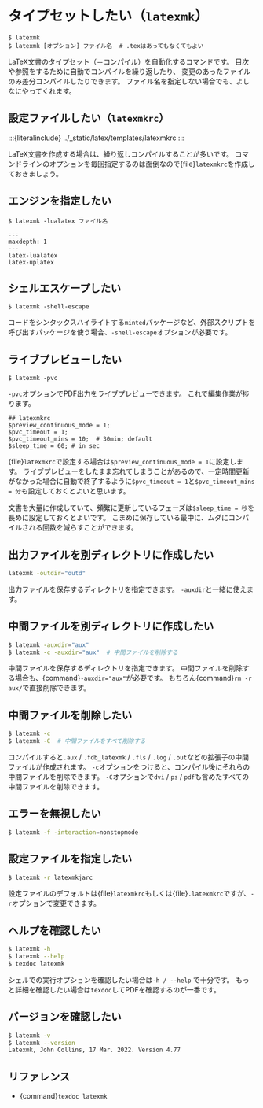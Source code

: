 # タイプセットしたい（``latexmk``）

```console
$ latexmk
$ latexmk [オプション] ファイル名  # .texはあってもなくてもよい
```

LaTeX文書のタイプセット（＝コンパイル）を自動化するコマンドです。
目次や参照をするために自動でコンパイルを繰り返したり、
変更のあったファイルのみ差分コンパイルしたりできます。
ファイル名を指定しない場合でも、よしなにやってくれます。

## 設定ファイルしたい（``latexmkrc``）

:::{literalinclude} ../_static/latex/templates/latexmkrc
:::

LaTeX文書を作成する場合は、繰り返しコンパイルすることが多いです。
コマンドラインのオプションを毎回指定するのは面倒なので{file}``latexmkrc``を作成しておきましょう。

## エンジンを指定したい

```console
$ latexmk -lualatex ファイル名
```

```{toctree}
---
maxdepth: 1
---
latex-lualatex
latex-uplatex
```

## シェルエスケープしたい

```console
$ latexmk -shell-escape
```

コードをシンタックスハイライトする``minted``パッケージなど、外部スクリプトを呼び出すパッケージを使う場合、``-shell-escape``オプションが必要です。

## ライブプレビューしたい

```console
$ latexmk -pvc
```

``-pvc``オプションでPDF出力をライブプレビューできます。
これで編集作業が捗ります。

```text
## latexmkrc
$preview_continuous_mode = 1;
$pvc_timeout = 1;
$pvc_timeout_mins = 10;  # 30min; default
$sleep_time = 60; # in sec
```

{file}`latexmkrc`で設定する場合は``$preview_continuous_mode = 1``に設定します。
ライブプレビューをしたまま忘れてしまうことがあるので、一定時間更新がなかった場合に自動で終了するように``$pvc_timeout = 1``と``$pvc_timeout_mins = 分``も設定しておくとよいと思います。

文書を大量に作成していて、頻繁に更新しているフェーズは``$sleep_time = 秒``を長めに設定しておくとよいです。
こまめに保存している最中に、ムダにコンパイルされる回数を減らすことができます。

## 出力ファイルを別ディレクトリに作成したい

```bash
latexmk -outdir="outd"
```

出力ファイルを保存するディレクトリを指定できます。
``-auxdir``と一緒に使えます。

## 中間ファイルを別ディレクトリに作成したい

```bash
$ latexmk -auxdir="aux"
$ latexmk -c -auxdir="aux"  # 中間ファイルを削除する
```

中間ファイルを保存するディレクトリを指定できます。
中間ファイルを削除する場合も、{command}`-auxdir="aux"`が必要です。
もちろん{command}`rm -r aux/`で直接削除できます。

## 中間ファイルを削除したい

```bash
$ latexmk -c
$ latexmk -C  # 中間ファイルをすべて削除する
```

コンパイルすると``.aux`` / ``.fdb_latexmk`` / ``.fls`` / ``.log`` / ``.out``などの拡張子の中間ファイルが作成されます。
`-c`オプションをつけると、コンパイル後にそれらの中間ファイルを削除できます。
`-C`オプションで``dvi`` / ``ps`` / ``pdf``も含めたすべての中間ファイルを削除できます。

## エラーを無視したい

```bash
$ latexmk -f -interaction=nonstopmode
```

## 設定ファイルを指定したい

```bash
$ latexmk -r latexmkjarc
```

設定ファイルのデフォルトは{file}`latexmkrc`もしくは{file}`.latexmkrc`ですが、``-r``オプションで変更できます。


## ヘルプを確認したい

```bash
$ latexmk -h
$ latexmk --help
$ texdoc latexmk
```

シェルでの実行オプションを確認したい場合は`-h / --help` で十分です。
もっと詳細を確認したい場合は``texdoc``してPDFを確認するのが一番です。

## バージョンを確認したい

```bash
$ latexmk -v
$ latexmk --version
Latexmk, John Collins, 17 Mar. 2022. Version 4.77
```

## リファレンス

- {command}`texdoc latexmk`
